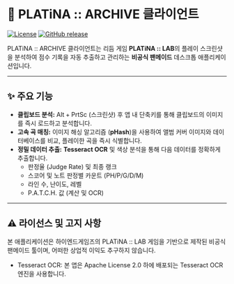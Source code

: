 # 🎼 PLATiNA :: ARCHIVE 클라이언트

[![License](https://img.shields.io/badge/License-MIT-blue.svg)](LICENSE)
[![GitHub release](https://img.shields.io/github/v/release/YOUR_USERNAME/YOUR_REPO?include_prereleases)](https://github.com/YOUR_USERNAME/YOUR_REPO/releases)

PLATiNA :: ARCHIVE 클라이언트는 리듬 게임 **PLATiNA :: LAB**의 플레이 스크린샷을 분석하여 점수 기록을 자동 추출하고 관리하는 **비공식 팬메이드** 데스크톱 애플리케이션입니다.

---

## ✨ 주요 기능

* **클립보드 분석:** $\text{Alt} + \text{PrtSc}$ (스크린샷) 후 앱 내 단축키를 통해 클립보드의 이미지를 즉시 로드하고 분석합니다.
* **고속 곡 매칭:** 이미지 해싱 알고리즘 (**pHash**)을 사용하여 앨범 커버 이미지와 데이터베이스를 비교, 플레이한 곡을 즉시 식별합니다.
* **정밀 데이터 추출:** **Tesseract OCR** 및 색상 분석을 통해 다음 데이터를 정확하게 추출합니다.
    * 판정율 (Judge Rate) 및 최종 랭크
    * 스코어 및 노트 판정별 카운트 (PH/P/G/D/M)
    * 라인 수, 난이도, 레벨
    * P.A.T.C.H. 값 (계산 및 OCR)

---

## ⚠️ 라이선스 및 고지 사항
본 애플리케이션은 하이엔드게임즈의 PLATiNA :: LAB 게임을 기반으로 제작된 비공식 팬메이드 툴이며, 어떠한 상업적 이익도 추구하지 않습니다.
* Tesseract OCR: 본 앱은 Apache License 2.0 하에 배포되는 Tesseract OCR 엔진을 사용합니다.
